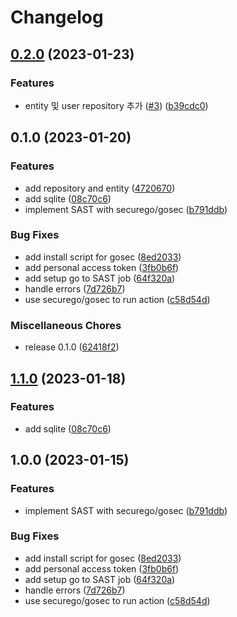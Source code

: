 # Changelog

## [0.2.0](https://github.com/Nexters/book/compare/v0.1.0...v0.2.0) (2023-01-23)


### Features

* entity 및 user repository 추가 ([#3](https://github.com/Nexters/book/issues/3)) ([b39cdc0](https://github.com/Nexters/book/commit/b39cdc0c56945569d470e2c489d8bb7c92fcbe63))

## 0.1.0 (2023-01-20)


### Features

* add repository and entity ([4720670](https://github.com/Nexters/book/commit/47206702fccaadc420cbaf3ffaece92cbcf976cc))
* add sqlite ([08c70c6](https://github.com/Nexters/book/commit/08c70c6a07e6cb1faa7aea71bf47087414016f0e))
* implement SAST with securego/gosec ([b791ddb](https://github.com/Nexters/book/commit/b791ddbe381851f9f5cb04ccd41f96dbd20f180f))


### Bug Fixes

* add install script for gosec ([8ed2033](https://github.com/Nexters/book/commit/8ed20334da7c56034b6ba5d45be05c602ae67cf5))
* add personal access token ([3fb0b6f](https://github.com/Nexters/book/commit/3fb0b6fde35bd768b212f1778e0011df7b50b2b3))
* add setup go to SAST job ([64f320a](https://github.com/Nexters/book/commit/64f320a4cc4b780a042ab429fab42a90237fd7ff))
* handle errors ([7d726b7](https://github.com/Nexters/book/commit/7d726b76ec51dfb90a49bd6571ab818985b261f9))
* use securego/gosec to run action ([c58d54d](https://github.com/Nexters/book/commit/c58d54d87bdb63b6ace819c808f878fc036b0d40))


### Miscellaneous Chores

* release 0.1.0 ([62418f2](https://github.com/Nexters/book/commit/62418f220dede2c77d3bfa4c8808130065978789))

## [1.1.0](https://github.com/chaewonkong/go-template/compare/v1.0.0...v1.1.0) (2023-01-18)


### Features

* add sqlite ([08c70c6](https://github.com/chaewonkong/go-template/commit/08c70c6a07e6cb1faa7aea71bf47087414016f0e))

## 1.0.0 (2023-01-15)


### Features

* implement SAST with securego/gosec ([b791ddb](https://github.com/chaewonkong/go-template/commit/b791ddbe381851f9f5cb04ccd41f96dbd20f180f))


### Bug Fixes

* add install script for gosec ([8ed2033](https://github.com/chaewonkong/go-template/commit/8ed20334da7c56034b6ba5d45be05c602ae67cf5))
* add personal access token ([3fb0b6f](https://github.com/chaewonkong/go-template/commit/3fb0b6fde35bd768b212f1778e0011df7b50b2b3))
* add setup go to SAST job ([64f320a](https://github.com/chaewonkong/go-template/commit/64f320a4cc4b780a042ab429fab42a90237fd7ff))
* handle errors ([7d726b7](https://github.com/chaewonkong/go-template/commit/7d726b76ec51dfb90a49bd6571ab818985b261f9))
* use securego/gosec to run action ([c58d54d](https://github.com/chaewonkong/go-template/commit/c58d54d87bdb63b6ace819c808f878fc036b0d40))
